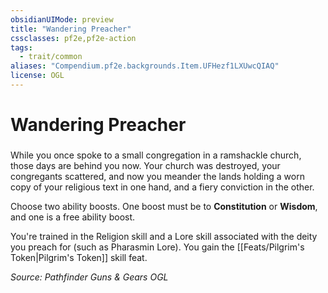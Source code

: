 ```yaml
---
obsidianUIMode: preview
title: "Wandering Preacher"
cssclasses: pf2e,pf2e-action
tags:
  - trait/common
aliases: "Compendium.pf2e.backgrounds.Item.UFHezf1LXUwcQIAQ"
license: OGL
---
```

# Wandering Preacher

### 






While you once spoke to a small congregation in a ramshackle church, those days are behind you now. Your church was destroyed, your congregants scattered, and now you meander the lands holding a worn copy of your religious text in one hand, and a fiery conviction in the other.

Choose two ability boosts. One boost must be to **Constitution** or **Wisdom**, and one is a free ability boost.

You're trained in the Religion skill and a Lore skill associated with the deity you preach for (such as Pharasmin Lore). You gain the [[Feats/Pilgrim's Token|Pilgrim's Token]] skill feat.

*Source: Pathfinder Guns & Gears*
*OGL*